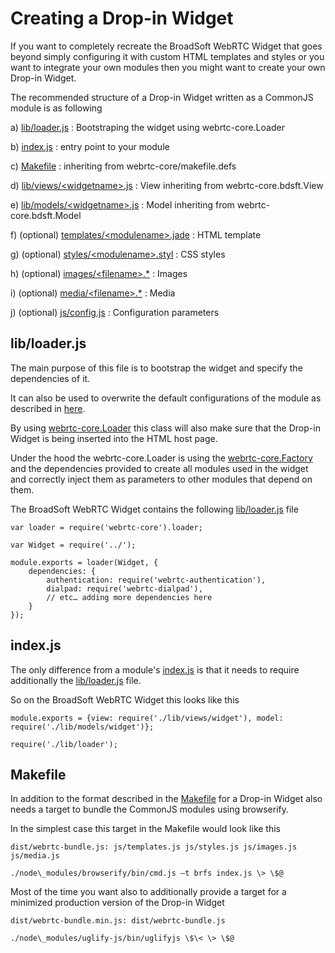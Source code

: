 # Creating a Drop-in Widget

If you want to completely recreate the BroadSoft WebRTC Widget that goes beyond simply configuring it with custom HTML templates and styles or you want to integrate your own modules then you might want to create your own Drop-in Widget.

The recommended structure of a Drop-in Widget written as a CommonJS module is as following

a)  [lib/loader.js](#lib_loader_js) : Bootstraping the widget using webrtc-core.Loader

b)  [index.js](#index_js) : entry point to your module

c)  [Makefile](#Makefile) : inheriting from webrtc-core/makefile.defs

d)  [lib/views/<widgetname\>.js](CreatingModule.md#lib_views_modulename) : View inheriting from webrtc-core.bdsft.View

e)  [lib/models/<widgetname\>.js](CreatingModule.md#lib_models_modulename) : Model inheriting from webrtc-core.bdsft.Model

f)  (optional) [templates/<modulename\>.jade](CreatingModule.md#templates_modulename_jade) : HTML template

g)  (optional) [styles/<modulename\>.styl](CreatingModule.md#styles_modulename_styl) : CSS styles

h)  (optional) [images/<filename\>.\*](CreatingModule.md#images_filename) : Images

i)  (optional) [media/<filename\>.\*](CreatingModule.md#media_filename) : Media

j)  (optional) [js/config.js](CreatingModule.md#js_config_js) : Configuration parameters

## lib/loader.js
<a name="lib_loader_js"></a>

The main purpose of this file is to bootstrap the widget and specify the dependencies of it.

It can also be used to overwrite the default configurations of the module as described in [here](Configuration.md#configuration_in_loader).

By using [webrtc-core.Loader](../../core/lib/loader.js) this class will also make sure that the Drop-in Widget is being inserted into the HTML host page.

Under the hood the webrtc-core.Loader is using the [webrtc-core.Factory](../../core/lib/factory.js) and the dependencies provided to create all modules used in the widget and correctly inject them as parameters to other modules that depend on them.

The BroadSoft WebRTC Widget contains the following [lib/loader.js](../lib/loader.js) file

```
var loader = require('webrtc-core').loader;

var Widget = require('../');

module.exports = loader(Widget, {
	dependencies: {
		authentication: require('webrtc-authentication'),
		dialpad: require('webrtc-dialpad'),
		// etc… adding more dependencies here
	}
});
```
## index.js
<a name="index_js"></a>

The only difference from a module's [index.js](CreatingModule.md#index_js) is that it needs to require additionally the [lib/loader.js](../lib/loader.js) file.

So on the BroadSoft WebRTC Widget this looks like this

```
module.exports = {view: require('./lib/views/widget'), model: require('./lib/models/widget')};

require('./lib/loader');
```

## Makefile
<a name="Makefile"></a>

In addition to the format described in the [Makefile](CreatingModule.md#Makefile) for a Drop-in Widget also needs a target to bundle the CommonJS modules using browserify.

In the simplest case this target in the Makefile would look like this

```
dist/webrtc-bundle.js: js/templates.js js/styles.js js/images.js js/media.js

./node\_modules/browserify/bin/cmd.js –t brfs index.js \> \$@
```

Most of the time you want also to additionally provide a target for a minimized production version of the Drop-in Widget

```
dist/webrtc-bundle.min.js: dist/webrtc-bundle.js

./node\_modules/uglify-js/bin/uglifyjs \$\< \> \$@
```